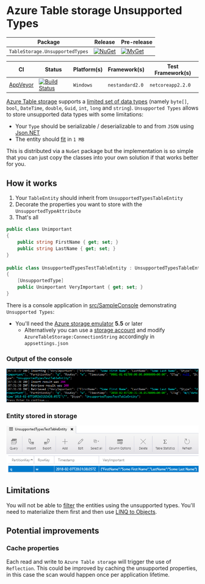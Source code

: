 # Azure Table storage Unsupported Types

| Package | Release | Pre-release |
| --- | --- | --- |
| `TableStorage.UnsupportedTypes` | [![NuGet][nuget-badge]][nuget] | [![MyGet][myget-badge]][myget] |

| CI | Status | Platform(s) | Framework(s) | Test Framework(s) |
| --- | --- | --- | --- | --- |
| [AppVeyor][app-veyor] | [![Build Status][app-veyor-shield]][app-veyor] | `Windows` | `nestandard2.0` | `netcoreapp2.2.0` |

[Azure Table storage][table-storage] supports a [limited set of data types][supported-types] (namely `byte[]`, `bool`, `DateTime`, `double`, `Guid`, `int`, `long` and `string`). `Unsupported Types` allows to store unsupported data types with some limitations:

- Your `Type` should be serializable / deserializable to and from `JSON` using [Json.NET][json-net]
- The entity should [fit][property-limitations] in `1 MB`

This is distributed via a `NuGet` package but the implementation is so simple that you can just copy the classes into your own solution if that works better for you.

## How it works

1. Your `TableEntity` should inherit from `UnsupportedTypesTableEntity`
1. Decorate the properties you want to store with the `UnsupportedTypeAttribute`
1. That's all

```csharp
public class Unimportant
{
    public string FirstName { get; set; }
    public string LastName { get; set; }
}

public class UnsupportedTypesTestTableEntity : UnsupportedTypesTableEntity
{
    [UnsupportedType]
    public Unimportant VeryImportant { get; set; }
}
```

There is a console application in [src/SampleConsole](src/SampleConsole) demonstrating `Unsupported Types`:

- You'll need the [Azure storage emulator][azure-storage-emulator] **5.5** or later
  - Alternatively you can use a [storage account][create-storage-account] and modify `AzureTableStorage:ConnectionString` accordingly in `appsettings.json`

### Output of the console

![Console][console-screenshot]

### Entity stored in storage

![Storage][storage-screenshot]

## Limitations

You will not be able to [filter][filter] the entities using the unsupported types. You'll need to materialize them first and then use [LINQ to Objects][linq-objects].

## Potential improvements

### Cache properties

Each read and write to `Azure Table storage` will trigger the use of `Reflection`. This could be improved by caching the unsupported properties, in this case the scan would happen once per application lifetime.

[table-storage]: https://docs.microsoft.com/en-au/azure/cosmos-db/table-storage-overview
[supported-types]: https://docs.microsoft.com/en-us/rest/api/storageservices/understanding-the-table-service-data-model#property-types
[property-limitations]: https://docs.microsoft.com/en-us/rest/api/storageservices/understanding-the-table-service-data-model#property-limitations
[json-net]: https://www.newtonsoft.com/json
[nuget-badge]: https://img.shields.io/nuget/v/TableStorage.UnsupportedTypes.svg?label=NuGet
[nuget]: https://www.nuget.org/packages/TableStorage.UnsupportedTypes/
[myget-badge]: https://img.shields.io/myget/gabrielweyer-pre-release/v/TableStorage.UnsupportedTypes.svg?label=MyGet
[myget]: https://www.myget.org/feed/gabrielweyer-pre-release/package/nuget/TableStorage.UnsupportedTypes
[app-veyor]: https://ci.appveyor.com/project/GabrielWeyer/unsupported-types
[app-veyor-shield]: https://ci.appveyor.com/api/projects/status/github/gabrielweyer/unsupported-types?branch=master&svg=true
[linq-objects]: https://docs.microsoft.com/en-us/dotnet/csharp/programming-guide/concepts/linq/linq-to-objects
[filter]: https://docs.microsoft.com/en-us/rest/api/storageservices/querying-tables-and-entities#constructing-filter-strings
[azure-storage-emulator]: https://docs.microsoft.com/en-us/azure/storage/common/storage-use-emulator
[create-storage-account]: https://docs.microsoft.com/en-us/azure/storage/common/storage-quickstart-create-account?tabs=portal
[console-screenshot]: docs/console.png
[storage-screenshot]: docs/storage.png
